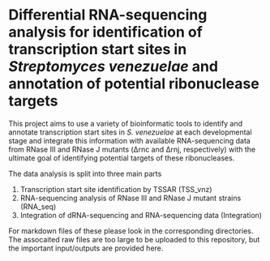 # Differential RNA-sequencing analysis for identification of transcription start sites in *Streptomyces venezuelae* and annotation of potential ribonuclease targets

This project aims to use a variety of bioinformatic tools to identify and annotate transcription start sites in *S. venezuelae* at each developmental stage and integrate this information with available RNA-sequencing data from RNase III and RNase J mutants (Δrnc and Δrnj, respectively) with the ultimate goal of identifying potential targets of these ribonucleases.

The data analysis is split into three main parts 

1) Transcription start site identification by TSSAR (TSS_vnz)
2) RNA-sequencing analysis of RNase III and RNase J mutant strains (RNA_seq)
3) Integration of dRNA-sequencing and RNA-sequencing data (Integration)

For markdown files of these please look in the corresponding directories. The assocaited raw files are too large to be uploaded to this repository, but the important input/outputs are provided here. 



